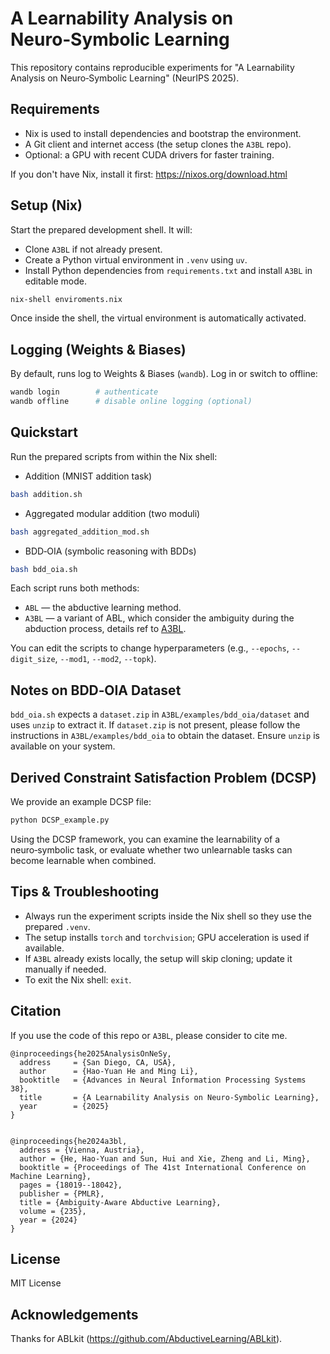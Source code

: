 # A Learnability Analysis on Neuro‑Symbolic Learning

This repository contains reproducible experiments for "A Learnability Analysis on Neuro‑Symbolic Learning" (NeurIPS 2025).


## Requirements

- Nix is used to install dependencies and bootstrap the environment.
- A Git client and internet access (the setup clones the `A3BL` repo).
- Optional: a GPU with recent CUDA drivers for faster training.

If you don't have Nix, install it first: https://nixos.org/download.html


## Setup (Nix)

Start the prepared development shell. It will:
- Clone `A3BL` if not already present.
- Create a Python virtual environment in `.venv` using `uv`.
- Install Python dependencies from `requirements.txt` and install `A3BL` in editable mode.

```bash
nix-shell enviroments.nix
```

Once inside the shell, the virtual environment is automatically activated.


## Logging (Weights & Biases)

By default, runs log to Weights & Biases (`wandb`). Log in or switch to offline:

```bash
wandb login        # authenticate
wandb offline      # disable online logging (optional)
```


## Quickstart

Run the prepared scripts from within the Nix shell:

- Addition (MNIST addition task)

```bash
bash addition.sh
```

- Aggregated modular addition (two moduli)

```bash
bash aggregated_addition_mod.sh
```

- BDD‑OIA (symbolic reasoning with BDDs)

```bash
bash bdd_oia.sh
```

Each script runs both methods:
- `ABL` — the abductive learning method.
- `A3BL` — a variant of ABL, which consider the ambiguity during the abduction process, details ref to [A3BL](https://github.com/Hao-Yuan-He/A3BL).

You can edit the scripts to change hyperparameters (e.g., `--epochs`, `--digit_size`, `--mod1`, `--mod2`, `--topk`).


## Notes on BDD‑OIA Dataset

`bdd_oia.sh` expects a `dataset.zip` in `A3BL/examples/bdd_oia/dataset` and uses `unzip` to extract it. If `dataset.zip` is not present, please follow the instructions in `A3BL/examples/bdd_oia` to obtain the dataset. Ensure `unzip` is available on your system.


## Derived Constraint Satisfaction Problem (DCSP)

We provide an example DCSP file:

```bash
python DCSP_example.py
```

Using the DCSP framework, you can examine the learnability of a neuro‑symbolic task, or evaluate whether two unlearnable tasks can become learnable when combined.


## Tips & Troubleshooting

- Always run the experiment scripts inside the Nix shell so they use the prepared `.venv`.
- The setup installs `torch` and `torchvision`; GPU acceleration is used if available.
- If `A3BL` already exists locally, the setup will skip cloning; update it manually if needed.
- To exit the Nix shell: `exit`.


## Citation

If you use the code of this repo or `A3BL`, please consider to cite me. 

```biblatex
@inproceedings{he2025AnalysisOnNeSy,
  address     = {San Diego, CA, USA},
  author      = {Hao-Yuan He and Ming Li},
  booktitle   = {Advances in Neural Information Processing Systems 38},
  title       = {A Learnability Analysis on Neuro-Symbolic Learning},
  year        = {2025}
}


@inproceedings{he2024a3bl,
  address = {Vienna, Austria},
  author = {He, Hao-Yuan and Sun, Hui and Xie, Zheng and Li, Ming},
  booktitle = {Proceedings of The 41st International Conference on Machine Learning},
  pages = {18019--18042},
  publisher = {PMLR},
  title = {Ambiguity-Aware Abductive Learning},
  volume = {235},
  year = {2024}
}
```

## License 

MIT License 

## Acknowledgements 

Thanks for ABLkit (https://github.com/AbductiveLearning/ABLkit).